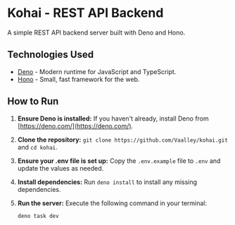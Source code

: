 # Kohai - REST API Backend

A simple REST API backend server built with Deno and Hono.

## Technologies Used

- [Deno](https://deno.com/) - Modern runtime for JavaScript and TypeScript.
- [Hono](https://hono.dev/) - Small, fast framework for the web.

## How to Run

1. **Ensure Deno is installed:** If you haven't already, install Deno from
   [https://deno.com/](https://deno.com/).
2. **Clone the repository:** `git clone https://github.com/Vaalley/kohai.git`
   and `cd kohai`.
3. **Ensure your .env file is set up:** Copy the `.env.example` file to `.env`
   and update the values as needed.
4. **Install dependencies:** Run `deno install` to install any missing
   dependencies.
5. **Run the server:** Execute the following command in your terminal:

   ```bash
   deno task dev
   ```
